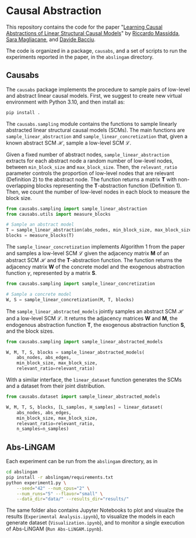 # Causal Abstraction

This repository contains the code for the paper "[Learning Causal Abstractions of Linear Structural Causal Models](https://arxiv.org/abs/2406.00394)"
by [Riccardo Massidda](https://pages.di.unipi.it/massidda), [Sara Magliacane](https://saramagliacane.github.io/), and [Davide Bacciu](http://pages.di.unipi.it/bacciu/).

The code is organized in a package, `causabs`, and a set of scripts to run the experiments reported in the paper, in the `abslingam` directory.

## Causabs

The `causabs` package implements the procedure to sample pairs of low-level and abstract linear causal models. First, we suggest to create new virtual environment with Python 3.10, and then install as:

```bash
pip install .
```

The `causabs.sampling` module contains the functions to sample linearly abstracted linear structural causal models (SCMs). The main functions are `sample_linear_abstraction` and `sample_linear_concretization` that, given a known abstract SCM $\mathcal{H}$, sample a low-level SCM $\mathcal{L}$.

Given a fixed number of abstract nodes,
`sample_linear_abstraction` extracts
for each abstract node a random number
of low-level nodes, between `min_block_size` and `max_block_size`.
Then, the `relevant_ratio` parameter controls the proportion of low-level nodes
that are relevant (Definition 2) to the abstract node.
The function returns a matrix $\mathbf{T}$ with non-overlapping blocks
representing the $\mathbf{T}$-abstraction function (Definition 1).
Then, we count the number of low-level nodes in each block to measure the block size.

```python
from causabs.sampling import sample_linear_abstraction
from causabs.utils import measure_blocks

# Sample an abstract model
T = sample_linear_abstraction(abs_nodes, min_block_size, max_block_size, relevant_ratio)
blocks = measure_blocks(T)
```

The `sample_linear_concretization` implements Algorithm 1 from the paper and samples a low-level SCM $\mathcal{L}$ given the adjacency matrix $\mathbf{M}$ of an abstract SCM $\mathcal{H}$ and the $\mathbf{T}$-abstraction function. The function returns the adjacency matrix $\mathbf{W}$ of the concrete model and
the exogenous abstraction function $\gamma$, represented by a matrix $\mathbf{S}$.

```python
from causabs.sampling import sample_linear_concretization

# Sample a concrete model
W, S = sample_linear_concretization(M, T, blocks)
```

The `sample_linear_abstracted_models`
jointly samples an abstract SCM $\mathcal{H}$ and a low-level SCM $\mathcal{L}$.
It returns the adjacency matrices $\mathbf{W}$ and $\mathbf{M}$,
the endogenous abstraction function $\mathbf{T}$,
the exogenous abstraction function $\mathbf{S}$,
and the block sizes.

```python
from causabs.sampling import sample_linear_abstracted_models

W, M, T, S, blocks = sample_linear_abstracted_models(
    abs_nodes, abs_edges,
    min_block_size, max_block_size,
    relevant_ratio=relevant_ratio)
```

With a similar interface, the `linear_dataset` function
generates the SCMs and a dataset from their joint distribution.

```python
from causabs.dataset import sample_linear_abstracted_models

W, M, T, S, blocks, [L_samples, H_samples] = linear_dataset(
    abs_nodes, abs_edges,
    min_block_size, max_block_size,
    relevant_ratio=relevant_ratio,
    n_samples=n_samples)
```


## Abs-LiNGAM

Each experiment can be run from the `abslingam` directory, as in

```bash
cd abslingam
pip install -r abslingam/requirements.txt
python experiment1.py \
    --seed="42" --num_cpus="2" \
    --num_runs="5" --flavor="small" \
    --data_dir="data/" --results_dir="results/"
```

The same folder also contains Jupyter Notebooks to plot and visualze the results (`Experimental Analysis.ipynb`), to visualize the models in each generate dataset (`Visualization.ipynb`), and to monitor a single execution of Abs-LiNGAM (`Run Abs-LiNGAM.ipynb`). 

